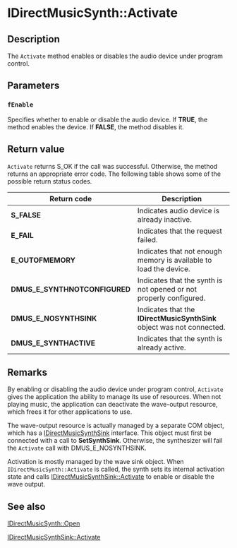 # IDirectMusicSynth::Activate

## Description

The `Activate` method enables or disables the audio device under program control.

## Parameters

### `fEnable`

Specifies whether to enable or disable the audio device. If **TRUE**, the method enables the device. If **FALSE**, the method disables it.

## Return value

`Activate` returns S_OK if the call was successful. Otherwise, the method returns an appropriate error code. The following table shows some of the possible return status codes.

| Return code | Description |
| --- | --- |
| **S_FALSE** | Indicates audio device is already inactive. |
| **E_FAIL** | Indicates that the request failed. |
| **E_OUTOFMEMORY** | Indicates that not enough memory is available to load the device. |
| **DMUS_E_SYNTHNOTCONFIGURED** | Indicates that the synth is not opened or not properly configured. |
| **DMUS_E_NOSYNTHSINK** | Indicates that the **IDirectMusicSynthSink** object was not connected. |
| **DMUS_E_SYNTHACTIVE** | Indicates that the synth is already active. |

## Remarks

By enabling or disabling the audio device under program control, `Activate` gives the application the ability to manage its use of resources. When not playing music, the application can deactivate the wave-output resource, which frees it for other applications to use.

The wave-output resource is actually managed by a separate COM object, which has a [IDirectMusicSynthSink](https://learn.microsoft.com/windows/desktop/api/dmusics/nn-dmusics-idirectmusicsynthsink) interface. This object must first be connected with a call to **SetSynthSink**. Otherwise, the synthesizer will fail the `Activate` call with DMUS_E_NOSYNTHSINK.

Activation is mostly managed by the wave sink object. When `IDirectMusicSynth::Activate` is called, the synth sets its internal activation state and calls [IDirectMusicSynthSink::Activate](https://learn.microsoft.com/windows/desktop/api/dmusics/nf-dmusics-idirectmusicsynthsink-activate) to enable or disable the wave output.

## See also

[IDirectMusicSynth::Open](https://learn.microsoft.com/windows/desktop/api/dmusics/nf-dmusics-idirectmusicsynth-open)

[IDirectMusicSynthSink::Activate](https://learn.microsoft.com/windows/desktop/api/dmusics/nf-dmusics-idirectmusicsynthsink-activate)